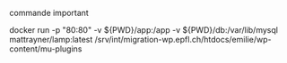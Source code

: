 commande important

docker run -p "80:80" -v ${PWD}/app:/app -v ${PWD}/db:/var/lib/mysql mattrayner/lamp:latest
/srv/int/migration-wp.epfl.ch/htdocs/emilie/wp-content/mu-plugins